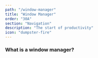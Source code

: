 ```yaml
---
path: "/window-manager"
title: "Window Manager"
order: "30A"
section: "Navigation"
description: "The start of productivity"
icon: "dumpster-fire"
---
```


### What is a window manager?

